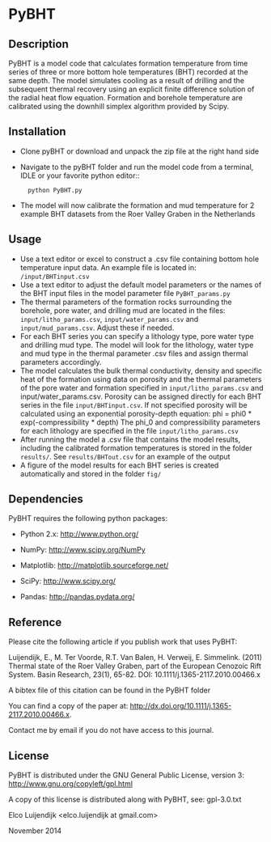 # PyBHT

## Description
PyBHT is a model code that calculates formation temperature from time
series of three or more bottom hole temperatures (BHT) recorded at the same
depth. The model simulates cooling as a result of drilling and the
subsequent thermal recovery using an explicit finite difference 
solution of the radial heat flow equation.
Formation and borehole temperature are calibrated using the downhill 
simplex algorithm provided by Scipy.


## Installation
- Clone pyBHT or download and unpack the zip file at the right hand side
- Navigate to the pyBHT folder and run the model code from a terminal, IDLE
  or your favorite python editor::

        python PyBHT.py

- The model will now calibrate the formation and mud temperature for 2 example
  BHT datasets from the Roer Valley Graben in the Netherlands


## Usage
- Use a text editor or excel to construct a .csv file containing bottom hole
  temperature input data. An example file is located in: `/input/BHTinput.csv`
- Use a text editor to adjust the default model parameters or the names of the 
  BHT input files in the model parameter file `PyBHT_params.py`
- The thermal parameters of the formation rocks surrounding the borehole,
  pore water, and drilling mud are located in the files: 
  `input/litho_params.csv`, `input/water_params.csv` and
  `input/mud_params.csv`. Adjust these if needed.
- For each BHT series you can specify a lithology type, pore water type and
  drilling mud type. The model will look for the lithology, water type and mud
  type in the thermal parameter .csv files and assign thermal parameters 
  accordingly.
- The model calculates the bulk thermal conductivity, density and specific heat
  of the formation using data on porosity and the thermal parameters of the
  pore water and formation specified in `input/litho_params.csv` and
  input/water_params.csv. Porosity can be assigned directly for each BHT
  series in the file `input/BHTinput.csv`. If not specified porosity will be
  calculated using an exponential porosity-depth equation: 
  phi = phi0 * exp(-compressibility * depth)
  The phi_0 and compressibility parameters for each lithology are specified in 
  the file ``input/litho_params.csv``
- After running the model a .csv file that contains the model results,
  including the calibrated formation temperatures is stored in the folder
  `results/`.
  See `results/BHTout.csv` for an example of the output
- A figure of the model results for each BHT series is created automatically
  and stored in the folder `fig/`


## Dependencies
PyBHT requires the following python packages:

* Python 2.x: http://www.python.org/

* NumPy: http://www.scipy.org/NumPy

* Matplotlib: http://matplotlib.sourceforge.net/

* SciPy: http://www.scipy.org/

* Pandas: http://pandas.pydata.org/


## Reference

Please cite the following article if you publish work that uses PyBHT:

Luijendijk, E., M. Ter Voorde, R.T. Van Balen, H. Verweij, E. Simmelink. (2011)
Thermal state of the Roer Valley Graben, part of the European Cenozoic Rift System.
Basin Research, 23(1), 65-82. DOI: 10.1111/j.1365-2117.2010.00466.x

A bibtex file of this citation can be found in the PyBHT folder

You can find a copy of the paper at: 
http://dx.doi.org/10.1111/j.1365-2117.2010.00466.x. 

Contact me by email if you do not have access to this journal.


## License

PyBHT is distributed under the GNU General Public License, version 3:
http://www.gnu.org/copyleft/gpl.html

A copy of this license is distributed along with PyBHT, see: gpl-3.0.txt

Elco Luijendijk <elco.luijendijk at gmail.com>

November 2014


